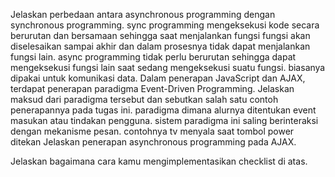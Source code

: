 Jelaskan perbedaan antara asynchronous programming dengan synchronous programming.
    sync programming mengeksekusi kode secara berurutan dan bersamaan sehingga saat menjalankan fungsi fungsi akan diselesaikan sampai akhir dan dalam prosesnya tidak dapat menjalankan fungsi lain.
    async programming tidak perlu berurutan sehingga dapat mengeksekusi fungsi lain saat sedang mengeksekusi suatu fungsi. biasanya dipakai untuk komunikasi data.
Dalam penerapan JavaScript dan AJAX, terdapat penerapan paradigma Event-Driven Programming. Jelaskan maksud dari paradigma tersebut dan sebutkan salah satu contoh penerapannya pada tugas ini.
    paradigma dimana alurnya ditentukan event masukan atau tindakan pengguna. sistem paradigma ini saling berinteraksi dengan mekanisme pesan.
    contohnya tv menyala saat tombol power ditekan
Jelaskan penerapan asynchronous programming pada AJAX.
    
Jelaskan bagaimana cara kamu mengimplementasikan checklist di atas.